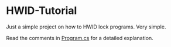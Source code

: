 # HWID-Tutorial
Just a simple project on how to HWID lock programs. Very simple.

Read the comments in [Program.cs](https://github.com/kyeondiscord/HWID-Tutorial/blob/main/Program.cs) for a detailed explanation.
